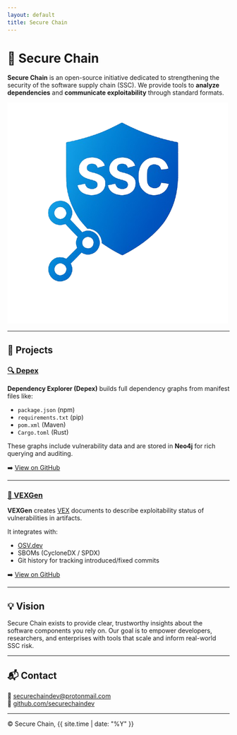 ```yaml
---
layout: default
title: Secure Chain
---
```


# 🔐 Secure Chain

**Secure Chain** is an open-source initiative dedicated to strengthening the security of the software supply chain (SSC). We provide tools to **analyze dependencies** and **communicate exploitability** through standard formats.

![Secure Chain Logo](assets/images/secure-chain-logo.png)

---

## 🚀 Projects

### [🔍 Depex](https://github.com/GermanMT/depex)

**Dependency Explorer (Depex)** builds full dependency graphs from manifest files like:

- `package.json` (npm)
- `requirements.txt` (pip)
- `pom.xml` (Maven)
- `Cargo.toml` (Rust)

These graphs include vulnerability data and are stored in **Neo4j** for rich querying and auditing.

➡️ [View on GitHub](https://github.com/GermanMT/depex)

---

### [🧾 VEXGen](https://github.com/GermanMT/vexgen)

**VEXGen** creates [VEX](https://www.cisa.gov/resources-tools/resources/vulnerability-exploitability-exchange-vex) documents to describe exploitability status of vulnerabilities in artifacts.

It integrates with:

- [OSV.dev](https://osv.dev/)
- SBOMs (CycloneDX / SPDX)
- Git history for tracking introduced/fixed commits

➡️ [View on GitHub](https://github.com/GermanMT/vexgen)

---

## 💡 Vision

Secure Chain exists to provide clear, trustworthy insights about the software components you rely on. Our goal is to empower developers, researchers, and enterprises with tools that scale and inform real-world SSC risk.

---

## 📬 Contact

📧 [securechaindev@protonmail.com](mailto:securechaindev@protonmail.com)  
🔗 [github.com/securechaindev](https://github.com/securechaindev)

---

© Secure Chain, {{ site.time | date: "%Y" }}
